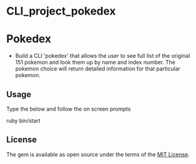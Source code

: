 # CLI_project_pokedex

# Pokedex

- Build a CLI 'pokedex' that allows the user to see full list of the original 151 pokemon and look them up
by name and index number. The pokemon choice will return detailed information for that particular pokemon. 

## Usage

Type the below and follow the on screen prompts

ruby bin/start

## License

The gem is available as open source under the terms of the [MIT License](http://opensource.org/licenses/MIT).

 